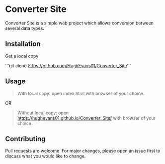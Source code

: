 # Converter  Site

Converter Site is a simple web project which allows conversion between several data types.

## Installation

Get a local copy

'''git clone https://github.com/HughEvans01/Converter_Site'''

## Usage

> With local copy: open index.html with browser of your choice.

OR

> Without local copy: open  https://hughevans01.github.io/Converter_Site/ with browser of your choice.

## Contributing

Pull requests are welcome. For major changes, please open an issue first to discuss what you would like to change.
